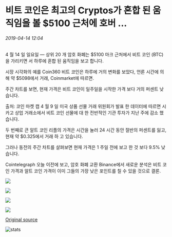# 비트 코인은 최고의 Cryptos가 혼합 된 움직임을 볼 $5100 근처에 호버 ...

###### 2019-04-14 12:04

4 월 14 일 일요일 — 상위 20 개 암호 화폐는 $5100 마크 근처에서 비트 코인 (BTC)을 가리키면 서 하루에 혼합 된 움직임을 보고 합니다.

시장 시각화의 예를 Coin360 비트 코인은 하루에 거의 변화를 보았다, 언론 시간에 의해 약 $5098에서 거래, Coinmarket에 따르면.

주간 차트를 보면, 현재 가격은 비트 코인이 일주일을 시작한 가격 보다 거의 퍼센트 낮습니다.

출처: 코인 마켓 캡 4 월 9 일 미국 상품 선물 거래 위원회가 발표 한 데이터에 따르면 시카고 상업 거래소에서 비트 코인 선물에 대 한 전반적인 기관 투자가 지난 주에 감소 했습니다.

두 번째로 큰 알트 코인 리플의 가격은 시간을 눌러 24 시간 동안 절반의 퍼센트를 잃고, 현재 약 $0.325에서 거래 하 고 있습니다.

그러나 동전의 주간 차트를 살펴보면 현재 가격은 1 주일 전에 보고 한 것 보다 9.5% 낮습니다.

Cointelegraph 오늘 이전에 보고, 암호 화폐 교환 Binance에서 새로운 분석은 비트 코인 가격과 알트 코인 가격이 이미 그들의 가장 낮은 포인트를 칠 수 있을 것으로 결론.

![](https://s3.cointelegraph.com/storage/uploads/view/c84c7ac298b0ddece15e108209a6d7f8.png)

![](https://s3.cointelegraph.com/storage/uploads/view/5a1d381489edc25d7daf163d12fed530.png)

![](https://s3.cointelegraph.com/storage/uploads/view/5439a2064da445ddbbf4d3091c677c8e.png)

![](https://s3.cointelegraph.com/storage/uploads/view/5fa5f96fc4311495b0dcface7aaef4d3.png)

[Original source](https://cointelegraph.com/news/bitcoin-hovers-near-5-100-as-top-cryptos-see-mixed-movements)

![stats](https://c.statcounter.com/11760860/0/a89fa40b/1/ "stats")
